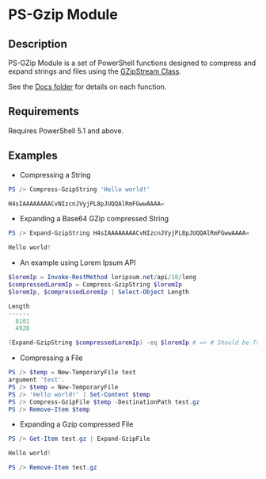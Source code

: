 # PS-Gzip Module

## Description

PS-GZip Module is a set of PowerShell functions designed to compress and expand strings and files using the [GZipStream Class](https://docs.microsoft.com/en-us/dotnet/api/system.io.compression.gzipstream).

See the [Docs folder](/PS-GZip/Docs/) for details on each function.

## Requirements

Requires PowerShell 5.1 and above.

## Examples

- Compressing a String

```powershell
PS /> Compress-GzipString 'Hello world!'

H4sIAAAAAAAACvNIzcnJVyjPL8pJUQQAlRmFGwwAAAA=
```

- Expanding a Base64 GZip compressed String

```powershell
PS /> Expand-GzipString H4sIAAAAAAAACvNIzcnJVyjPL8pJUQQAlRmFGwwAAAA=

Hello world!
```
- An example using Lorem Ipsum API

```powershell
$loremIp = Invoke-RestMethod loripsum.net/api/10/long
$compressedLoremIp = Compress-GzipString $loremIp
$loremIp, $compressedLoremIp | Select-Object Length

Length
------
  8101
  4928

(Expand-GzipString $compressedLoremIp) -eq $loremIp # => # Should be True
```
- Compressing a File

```powershell
PS /> $temp = New-TemporaryFile test
argument 'test'.
PS /> $temp = New-TemporaryFile
PS /> 'Hello world!' | Set-Content $temp
PS /> Compress-GzipFile $temp -DestinationPath test.gz
PS /> Remove-Item $temp
```

- Expanding a Gzip compressed File

```powershell
PS /> Get-Item test.gz | Expand-GzipFile

Hello world!

PS /> Remove-Item test.gz
```